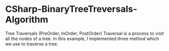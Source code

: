 # CSharp-BinaryTreeTreversals-Algorithm
Tree Traversals (PreOrder, InOrder, PostOrder)  Traversal is a process to visit all the nodes of a tree. In this example, I implemented three method which we use to traverse a tree.
